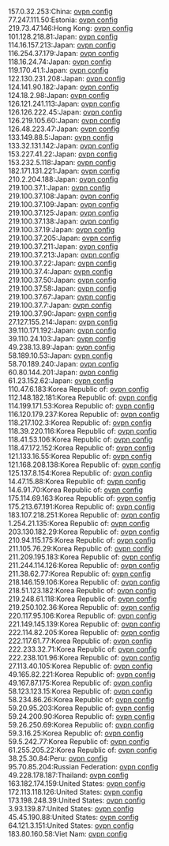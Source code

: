 157.0.32.253:China: [ovpn config](vpn/157_0_32_253.ovpn)  
77.247.111.50:Estonia: [ovpn config](vpn/77_247_111_50.ovpn)  
219.73.47.146:Hong Kong: [ovpn config](vpn/219_73_47_146.ovpn)  
101.128.218.81:Japan: [ovpn config](vpn/101_128_218_81.ovpn)  
114.16.157.213:Japan: [ovpn config](vpn/114_16_157_213.ovpn)  
116.254.37.179:Japan: [ovpn config](vpn/116_254_37_179.ovpn)  
118.16.24.74:Japan: [ovpn config](vpn/118_16_24_74.ovpn)  
119.170.41.1:Japan: [ovpn config](vpn/119_170_41_1.ovpn)  
122.130.231.208:Japan: [ovpn config](vpn/122_130_231_208.ovpn)  
124.141.90.182:Japan: [ovpn config](vpn/124_141_90_182.ovpn)  
124.18.2.98:Japan: [ovpn config](vpn/124_18_2_98.ovpn)  
126.121.241.113:Japan: [ovpn config](vpn/126_121_241_113.ovpn)  
126.126.222.45:Japan: [ovpn config](vpn/126_126_222_45.ovpn)  
126.219.105.60:Japan: [ovpn config](vpn/126_219_105_60.ovpn)  
126.48.223.47:Japan: [ovpn config](vpn/126_48_223_47.ovpn)  
133.149.88.5:Japan: [ovpn config](vpn/133_149_88_5.ovpn)  
133.32.131.142:Japan: [ovpn config](vpn/133_32_131_142.ovpn)  
153.227.41.22:Japan: [ovpn config](vpn/153_227_41_22.ovpn)  
153.232.5.118:Japan: [ovpn config](vpn/153_232_5_118.ovpn)  
182.171.131.221:Japan: [ovpn config](vpn/182_171_131_221.ovpn)  
210.2.204.188:Japan: [ovpn config](vpn/210_2_204_188.ovpn)  
219.100.37.1:Japan: [ovpn config](vpn/219_100_37_1.ovpn)  
219.100.37.108:Japan: [ovpn config](vpn/219_100_37_108.ovpn)  
219.100.37.109:Japan: [ovpn config](vpn/219_100_37_109.ovpn)  
219.100.37.125:Japan: [ovpn config](vpn/219_100_37_125.ovpn)  
219.100.37.138:Japan: [ovpn config](vpn/219_100_37_138.ovpn)  
219.100.37.19:Japan: [ovpn config](vpn/219_100_37_19.ovpn)  
219.100.37.205:Japan: [ovpn config](vpn/219_100_37_205.ovpn)  
219.100.37.211:Japan: [ovpn config](vpn/219_100_37_211.ovpn)  
219.100.37.213:Japan: [ovpn config](vpn/219_100_37_213.ovpn)  
219.100.37.22:Japan: [ovpn config](vpn/219_100_37_22.ovpn)  
219.100.37.4:Japan: [ovpn config](vpn/219_100_37_4.ovpn)  
219.100.37.50:Japan: [ovpn config](vpn/219_100_37_50.ovpn)  
219.100.37.58:Japan: [ovpn config](vpn/219_100_37_58.ovpn)  
219.100.37.67:Japan: [ovpn config](vpn/219_100_37_67.ovpn)  
219.100.37.7:Japan: [ovpn config](vpn/219_100_37_7.ovpn)  
219.100.37.90:Japan: [ovpn config](vpn/219_100_37_90.ovpn)  
27.127.155.214:Japan: [ovpn config](vpn/27_127_155_214.ovpn)  
39.110.171.192:Japan: [ovpn config](vpn/39_110_171_192.ovpn)  
39.110.24.103:Japan: [ovpn config](vpn/39_110_24_103.ovpn)  
49.238.13.89:Japan: [ovpn config](vpn/49_238_13_89.ovpn)  
58.189.10.53:Japan: [ovpn config](vpn/58_189_10_53.ovpn)  
58.70.189.240:Japan: [ovpn config](vpn/58_70_189_240.ovpn)  
60.80.144.201:Japan: [ovpn config](vpn/60_80_144_201.ovpn)  
61.23.152.62:Japan: [ovpn config](vpn/61_23_152_62.ovpn)  
110.47.6.183:Korea Republic of: [ovpn config](vpn/110_47_6_183.ovpn)  
112.148.182.181:Korea Republic of: [ovpn config](vpn/112_148_182_181.ovpn)  
114.199.171.53:Korea Republic of: [ovpn config](vpn/114_199_171_53.ovpn)  
116.120.179.237:Korea Republic of: [ovpn config](vpn/116_120_179_237.ovpn)  
118.217.102.3:Korea Republic of: [ovpn config](vpn/118_217_102_3.ovpn)  
118.39.220.116:Korea Republic of: [ovpn config](vpn/118_39_220_116.ovpn)  
118.41.53.106:Korea Republic of: [ovpn config](vpn/118_41_53_106.ovpn)  
118.47.172.152:Korea Republic of: [ovpn config](vpn/118_47_172_152.ovpn)  
121.133.16.55:Korea Republic of: [ovpn config](vpn/121_133_16_55.ovpn)  
121.168.208.138:Korea Republic of: [ovpn config](vpn/121_168_208_138.ovpn)  
125.137.8.154:Korea Republic of: [ovpn config](vpn/125_137_8_154.ovpn)  
14.47.15.88:Korea Republic of: [ovpn config](vpn/14_47_15_88.ovpn)  
14.6.91.70:Korea Republic of: [ovpn config](vpn/14_6_91_70.ovpn)  
175.114.69.163:Korea Republic of: [ovpn config](vpn/175_114_69_163.ovpn)  
175.213.67.191:Korea Republic of: [ovpn config](vpn/175_213_67_191.ovpn)  
183.107.218.251:Korea Republic of: [ovpn config](vpn/183_107_218_251.ovpn)  
1.254.21.135:Korea Republic of: [ovpn config](vpn/1_254_21_135.ovpn)  
203.130.182.29:Korea Republic of: [ovpn config](vpn/203_130_182_29.ovpn)  
210.94.115.175:Korea Republic of: [ovpn config](vpn/210_94_115_175.ovpn)  
211.105.76.29:Korea Republic of: [ovpn config](vpn/211_105_76_29.ovpn)  
211.209.195.183:Korea Republic of: [ovpn config](vpn/211_209_195_183.ovpn)  
211.244.114.126:Korea Republic of: [ovpn config](vpn/211_244_114_126.ovpn)  
211.38.62.77:Korea Republic of: [ovpn config](vpn/211_38_62_77.ovpn)  
218.146.159.106:Korea Republic of: [ovpn config](vpn/218_146_159_106.ovpn)  
218.51.123.182:Korea Republic of: [ovpn config](vpn/218_51_123_182.ovpn)  
219.248.61.118:Korea Republic of: [ovpn config](vpn/219_248_61_118.ovpn)  
219.250.102.36:Korea Republic of: [ovpn config](vpn/219_250_102_36.ovpn)  
220.117.95.106:Korea Republic of: [ovpn config](vpn/220_117_95_106.ovpn)  
221.149.145.139:Korea Republic of: [ovpn config](vpn/221_149_145_139.ovpn)  
222.114.82.205:Korea Republic of: [ovpn config](vpn/222_114_82_205.ovpn)  
222.117.61.77:Korea Republic of: [ovpn config](vpn/222_117_61_77.ovpn)  
222.233.32.71:Korea Republic of: [ovpn config](vpn/222_233_32_71.ovpn)  
222.238.101.96:Korea Republic of: [ovpn config](vpn/222_238_101_96.ovpn)  
27.113.40.105:Korea Republic of: [ovpn config](vpn/27_113_40_105.ovpn)  
49.165.82.221:Korea Republic of: [ovpn config](vpn/49_165_82_221.ovpn)  
49.167.87.175:Korea Republic of: [ovpn config](vpn/49_167_87_175.ovpn)  
58.123.123.15:Korea Republic of: [ovpn config](vpn/58_123_123_15.ovpn)  
58.234.86.26:Korea Republic of: [ovpn config](vpn/58_234_86_26.ovpn)  
59.20.95.203:Korea Republic of: [ovpn config](vpn/59_20_95_203.ovpn)  
59.24.200.90:Korea Republic of: [ovpn config](vpn/59_24_200_90.ovpn)  
59.26.250.69:Korea Republic of: [ovpn config](vpn/59_26_250_69.ovpn)  
59.3.16.25:Korea Republic of: [ovpn config](vpn/59_3_16_25.ovpn)  
59.5.242.77:Korea Republic of: [ovpn config](vpn/59_5_242_77.ovpn)  
61.255.205.22:Korea Republic of: [ovpn config](vpn/61_255_205_22.ovpn)  
38.25.30.84:Peru: [ovpn config](vpn/38_25_30_84.ovpn)  
95.70.85.204:Russian Federation: [ovpn config](vpn/95_70_85_204.ovpn)  
49.228.178.187:Thailand: [ovpn config](vpn/49_228_178_187.ovpn)  
163.182.174.159:United States: [ovpn config](vpn/163_182_174_159.ovpn)  
172.113.118.126:United States: [ovpn config](vpn/172_113_118_126.ovpn)  
173.198.248.39:United States: [ovpn config](vpn/173_198_248_39.ovpn)  
3.93.139.87:United States: [ovpn config](vpn/3_93_139_87.ovpn)  
45.45.190.88:United States: [ovpn config](vpn/45_45_190_88.ovpn)  
64.121.3.151:United States: [ovpn config](vpn/64_121_3_151.ovpn)  
183.80.160.58:Viet Nam: [ovpn config](vpn/183_80_160_58.ovpn)  
